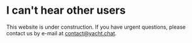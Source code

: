 

# I can't hear other users


This website is under construction. If you have urgent questions, please contact us by e-mail at [contact@yacht.chat](mailto:contact@yacht.chat).